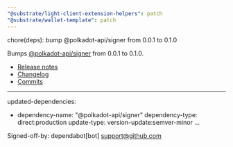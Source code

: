 ```yaml
---
"@substrate/light-client-extension-helpers": patch
"@substrate/wallet-template": patch
---
```


chore(deps): bump @polkadot-api/signer from 0.0.1 to 0.1.0

Bumps [@polkadot-api/signer](https://github.com/polkadot-api/polkadot-api) from 0.0.1 to 0.1.0.
- [Release notes](https://github.com/polkadot-api/polkadot-api/releases)
- [Changelog](https://github.com/polkadot-api/polkadot-api/blob/main/NEWS.md)
- [Commits](https://github.com/polkadot-api/polkadot-api/commits)

---
updated-dependencies:
- dependency-name: "@polkadot-api/signer"
  dependency-type: direct:production
  update-type: version-update:semver-minor
...

Signed-off-by: dependabot[bot] <support@github.com>
